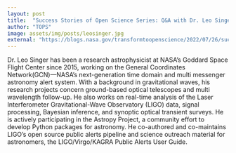 ```yaml
---
layout: post
title:  "Success Stories of Open Science Series: Q&A with Dr. Leo Singer on open science practices"
author: "TOPS"
image: assets/img/posts/leosinger.jpg
external: "https://blogs.nasa.gov/transformtoopenscience/2022/07/26/success-stories-of-open-science-series-qa-with-dr-leo-singer-on-open-science-practices/"
---
```

Dr. Leo Singer has been a research astrophysicist at NASA’s Goddard Space Flight Center since 2015, working on the General Coordinates Network(GCN)—NASA’s next-generation time domain and multi messenger astronomy alert system. With a background in gravitational waves, his research projects concern ground-based optical telescopes and multi wavelength follow-up. He also works on real-time analysis of the Laser Interferometer Gravitational-Wave Observatory (LIGO) data, signal processing, Bayesian inference, and synoptic optical transient surveys. He is actively participating in the Astropy Project, a community effort to develop Python packages for astronomy. He co-authored and co-maintains LIGO’s open source public alerts pipeline and science outreach material for astronomers, the LIGO/Virgo/KAGRA Public Alerts User Guide.